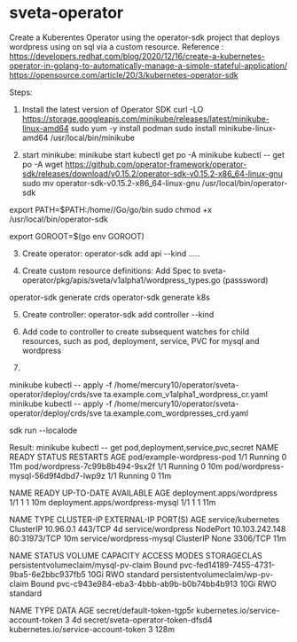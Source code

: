 # sveta-operator
 
Create a Kuberentes Operator using the operator-sdk project that deploys wordpress using on sql via a custom resource.
Reference : 
    https://developers.redhat.com/blog/2020/12/16/create-a-kubernetes-operator-in-golang-to-automatically-manage-a-simple-stateful-application/
    https://opensource.com/article/20/3/kubernetes-operator-sdk
    


Steps:
1. Install the latest version of Operator SDK
curl -LO https://storage.googleapis.com/minikube/releases/latest/minikube-linux-amd64
sudo yum -y install podman
sudo install minikube-linux-amd64 /usr/local/bin/minikube

2. start minikube:
minikube start
kubectl get po -A
minikube kubectl -- get po -A
wget https://github.com/operator-framework/operator-sdk/releases/download/v0.15.2/operator-sdk-v0.15.2-x86_64-linux-gnu
sudo mv operator-sdk-v0.15.2-x86_64-linux-gnu /usr/local/bin/operator-sdk
 
export PATH=$PATH:/home/<user>/Go/go/bin
sudo chmod +x /usr/local/bin/operator-sdk
 
export GOROOT=$(go env GOROOT)

3. Create operator:
operator-sdk add api --kind .....

4. Create custom resource definitions: Add Spec to sveta-operator/pkg/apis/sveta/v1alpha1/wordpress_types.go (passsword)

operator-sdk generate crds
operator-sdk generate k8s

5. Create controller:
operator-sdk add controller --kind 

6. Add code to controller to create subsequent watches for child resources, such as pod, deployment, service, PVC for mysql and wordpress
7. 
minikube kubectl -- apply -f /home/mercury10/operator/sveta-operator/deploy/crds/sve  ta.example.com_v1alpha1_wordpress_cr.yaml
minikube kubectl -- apply -f /home/mercury10/operator/sveta-operator/deploy/crds/sve  ta.example.com_wordpresses_crd.yaml

sdk run --localode 


Result:
minikube kubectl -- get pod,deployment,service,pvc,secret
NAME                                   READY   STATUS    RESTARTS   AGE
pod/example-wordpress-pod              1/1     Running   0          11m
pod/wordpress-7c99b8b494-9sx2f         1/1     Running   0          10m
pod/wordpress-mysql-56d9f4dbd7-lwp9z   1/1     Running   0          11m

NAME                              READY   UP-TO-DATE   AVAILABLE   AGE
deployment.apps/wordpress         1/1     1            1           10m
deployment.apps/wordpress-mysql   1/1     1            1           11m

NAME                      TYPE        CLUSTER-IP       EXTERNAL-IP   PORT(S)        AGE
service/kubernetes        ClusterIP   10.96.0.1        <none>        443/TCP        4d
service/wordpress         NodePort    10.103.242.148   <none>        80:31973/TCP   10m
service/wordpress-mysql   ClusterIP   None             <none>        3306/TCP       11m

NAME                                   STATUS   VOLUME                                     CAPACITY   ACCESS MODES   STORAGECLAS
persistentvolumeclaim/mysql-pv-claim   Bound    pvc-fed14189-7455-4731-9ba5-6e2bbc937fb5   10Gi       RWO            standard
persistentvolumeclaim/wp-pv-claim      Bound    pvc-c943e984-eba3-4bbb-ab9b-b0b74bb4b913   10Gi       RWO            standard

NAME                                               TYPE                                  DATA   AGE
secret/default-token-tgp5r                         kubernetes.io/service-account-token   3      4d
secret/sveta-operator-token-dfsd4                  kubernetes.io/service-account-token   3      128m
